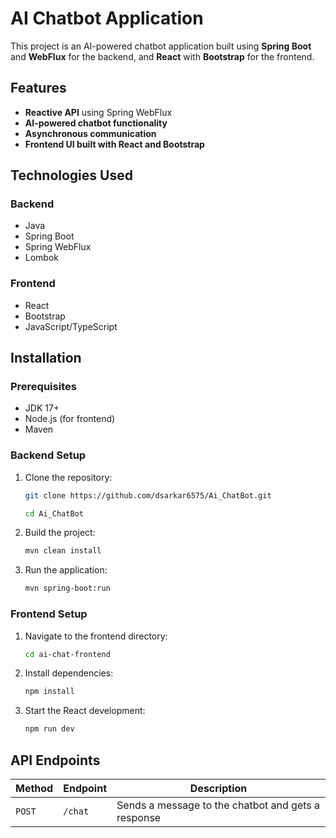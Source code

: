 # AI Chatbot Application

This project is an AI-powered chatbot application built using **Spring Boot** and **WebFlux** for the backend, and **React** with **Bootstrap** for the frontend.

## Features
- **Reactive API** using Spring WebFlux
- **AI-powered chatbot functionality**
- **Asynchronous communication**
- **Frontend UI built with React and Bootstrap**

## Technologies Used
### Backend
- Java
- Spring Boot
- Spring WebFlux
- Lombok

### Frontend
- React
- Bootstrap
- JavaScript/TypeScript

## Installation
### Prerequisites
- JDK 17+
- Node.js (for frontend)
- Maven

### Backend Setup
1. Clone the repository:
   ```sh
   git clone https://github.com/dsarkar6575/Ai_ChatBot.git

   cd Ai_ChatBot
   ```
2. Build the project:
   ```sh
   mvn clean install
   ```
3. Run the application:
   ```sh
   mvn spring-boot:run
   ```

### Frontend Setup
1. Navigate to the frontend directory:
   ```sh
   cd ai-chat-frontend
   ```
2. Install dependencies:
   ```sh
   npm install
   ```
3. Start the React development:
   ```sh
   npm run dev
   ```

## API Endpoints
| Method | Endpoint | Description |
|--------|---------|-------------|
| `POST` | `/chat` | Sends a message to the chatbot and gets a response |




